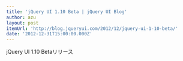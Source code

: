```yaml
---
title: 'jQuery UI 1.10 Beta | jQuery UI Blog'
author: azu
layout: post
itemUrl: 'http://blog.jqueryui.com/2012/12/jquery-ui-1-10-beta/'
date: '2012-12-31T15:00:00.000Z'
---
```

jQuery UI 1.10 Betaリリース
